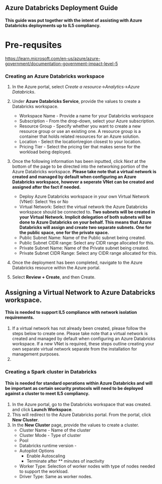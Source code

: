 ## Azure Databricks Deployment Guide
#### This guide was put together with the intent of assisting with Azure Databricks deployments up to IL5 compliancy. 

# Pre-requsites
https://learn.microsoft.com/en-us/azure/azure-government/documentation-government-impact-level-5

### Creating an Azure Databricks workspace
1. In the Azure portal, select *Create a resource*->*Analytics*->*Azure Databricks*.
2. Under **Azure Databricks Service**, provide the values to create a Databricks workspace.
      - Workspace Name - Provide a name for your Databricks workspace
      - Subscription - From the drop-down, select your Azure subscription.
      - Resource Group - Specify whether you want to create a new resource group or use an existing one. A resource group is a container that holds related resources for an Azure solution.
      - Location - Select the location\region closest to your location.
      - Pricing Tier - Select the pricing tier that makes sense for the workload being deployed.
3. Once the following information has been inputted, click *Next* at the bottom of the page to be directed into the networking portion of the Azure Databricks workspace. 
**Please take note that a virtual network is created and managed by default when configuring an Azure Databricks workspace, however a seperate VNet can be created and assigned after the fact if needed.**
      - Deploy Azure Databricks workspace in your own Virtual Network (VNet): Select Yes or No
      - Virtual Network: Select the virtual network the Azure Databricks workspace should be connected to.
**Two subnets will be created in your Virtual Network. Implicit delegation of both subnets will be done to Azure Databricks on your behalf. This means that Azure Databricks will assign and create two separate subnets. One for the public space, one for the private space.**
      - Public Subnet Name: Name of the Public subnet being created.
      - Public Subnet CIDR range: Select any CIDR range allocated for this.
      - Private Subnet Name: Name of the Private subnet being created.
      - Private Subnet CIDR Range: Select any CIDR range allocated for this.
4. Once the deployment has been completed, navigate to the Azure Databricks resource within the Azure portal. 

3. Select **Review + Create**, and then Create. 

## Assigning a Virtual Network to Azure Databricks workspace. 
#### This is needed to support IL5 compliance with network isolation requirements.

1. If a virtual network has not already been created, please follow the steps below to create one. Please take note that a virtual network is created and managed by default when configuring an Azure Databricks workspace. If a new VNet is required, these steps outline creating your own separate virtual network separate from the installation for management purposes.
2. 

### Creating a Spark cluster in Databricks
#### This is needed for standard operations within Azure Databricks and will be important as certain security protocols will need to be deployed against a cluster to meet IL5 compliancy.

1. In the Azure portal, go to the Databricks workspace that was created. and click **Launch Workspace**.
2. This will redirect to the Azure Databricks portal. From the portal, click **New Cluster**. 
3. In the **New Cluster** page, provide the values to create a cluster.
      - Cluster Name - Name of the cluster
      - Cluster Mode - Type of cluster
      - Pool
      - Databricks runtime version -
      - Autopilot Options
          - Enable Autoscaling
          - Terminate after ** minutes of inactivity
      - Worker Type: Selection of worker nodes with type of nodes needed to support the workload.
      - Driver Type: Same as worker nodes.


